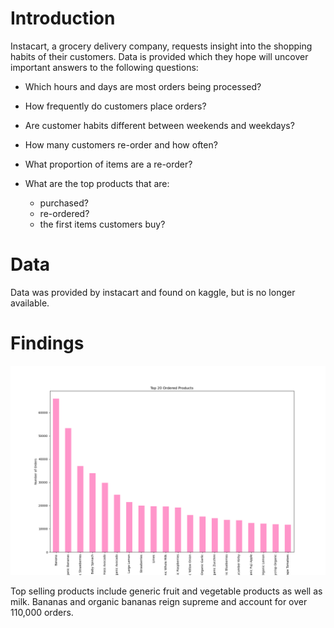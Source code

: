 # Introduction

Instacart, a grocery delivery company, requests insight into the shopping habits of their customers. Data is provided which they hope will uncover important answers to the following questions:

- Which hours and days are most orders being processed?

- How frequently do customers place orders?

- Are customer habits different between weekends and weekdays?

- How many customers re-order and how often?

- What proportion of items are a re-order?

- What are the top products that are:
    - purchased?
    - re-ordered?
    - the first items customers buy?

# Data 

Data was provided by instacart and found on kaggle, but is no longer available.

# Findings

![instacart-eda/pics/top20products.png](pics/top20products.png)


Top selling products include generic fruit and vegetable products as well as milk. Bananas and organic bananas reign supreme and account for over 110,000 orders. 
